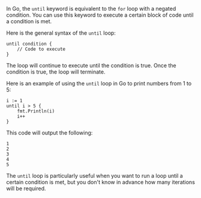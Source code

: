 In Go, the `until` keyword is equivalent to the `for` loop with a negated condition. You can use this keyword to execute a certain block of code until a condition is met.

Here is the general syntax of the `until` loop:

```
until condition {
    // Code to execute
}
```

The loop will continue to execute until the condition is true. Once the condition is true, the loop will terminate.

Here is an example of using the `until` loop in Go to print numbers from 1 to 5:

```
i := 1
until i > 5 {
    fmt.Println(i)
    i++
}
```

This code will output the following:

```
1
2
3
4
5
```

The `until` loop is particularly useful when you want to run a loop until a certain condition is met, but you don't know in advance how many iterations will be required.